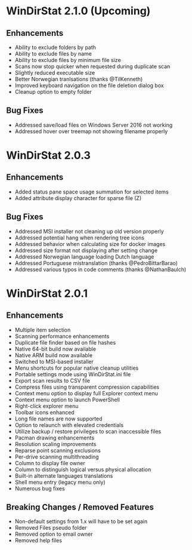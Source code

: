 # WinDirStat 2.1.0 (Upcoming)

## Enhancements
* Ability to exclude folders by path
* Ability to exclude files by name
* Ability to exclude files by minimum file size
* Scans now stop quicker when requested during duplicate scan
* Slightly reduced executable size
* Better Norwegian tranlsations (thanks @TilKenneth)
* Improved keyboard navigation on the file deletion dialog box
* Cleanup option to empty folder
  
## Bug Fixes
* Addressed save/load files on Windows Server 2016 not working
* Addressed hover over treemap not showing filename properly

# WinDirStat 2.0.3

## Enhancements
* Added status pane space usage summation for selected items
* Added attribute display character for sparse file (Z)

## Bug Fixes
* Addressed MSI installer not cleaning up old version properly
* Addressed potential hang when rendering tree icons
* Addressed behavior when calculating size for docker images
* Addressed size format not displaying after setting change 
* Addressed Norwegian language loading Dutch language
* Addressed Portuguese mistranslation (thanks @PedroBittarBarao)
* Addressed various typos in code comments (thanks @NathanBaulch)
  
# WinDirStat 2.0.1

## Enhancements
* Multiple item selection
* Scanning performance enhancements
* Duplicate file finder based on file hashes
* Native 64-bit build now available
* Native ARM build now available
* Switched to MSI-based installer
* Menu shortcuts for popular native cleanup utilities
* Portable settings mode using WinDirStat.ini file
* Export scan results to CSV file
* Compress files using transparent compression capabilities
* Context menu option to display full Explorer context menu
* Context menu option to launch PowerShell
* Right-click explorer menu
* Toolbar icons enhanced
* Long file names are now supported
* Option to relaunch with elevated credentials
* Utilize backup / restore privileges to scan inaccessible files
* Pacman drawing enhancements
* Resolution scaling improvements
* Reparse point scanning exclusions
* Per-drive scanning multithreading
* Column to display file owner
* Column to distinguish logical versus physical allocation
* Built-in alternate languages translations
* Shell menu entry (legacy menu only)
* Numerous bug fixes
    
## Breaking Changes / Removed Features
* Non-default settings from 1.x will have to be set again
* Removed Files pseudo folder
* Removed option to email owner
* Removed help files
